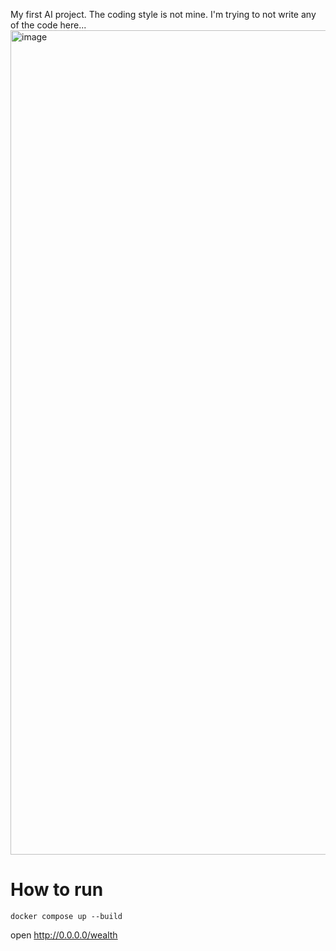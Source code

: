 My first AI project. The coding style is not mine. I'm trying to not write any of the code here...
<img width="1319" alt="image" src="https://github.com/user-attachments/assets/ce788f77-fe98-4d55-ab59-d04aac5444f7" />



# How to run

```
docker compose up --build
```

open http://0.0.0.0/wealth
